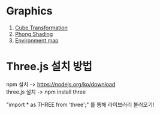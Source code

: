 # Graphics

1. [Cube Transformation](https://github.com/minkyokyo/Computer-Graphics/tree/main/Cube%26Camera%20Transformation)
2. [Phong Shading](wwww.naver.com)
3. [Environment map](www.naver.com)

# Three.js 설치 방법

npm 설치 -> https://nodejs.org/ko/download  
three.js 설치 -> npm install three

"import \* as THREE from 'three';" 를 통해 라이브러리 불러오기!
